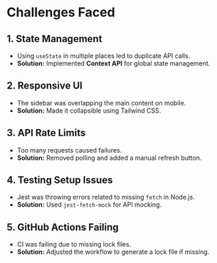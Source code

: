 # Challenges Faced  

## 1. State Management  
- Using `useState` in multiple places led to duplicate API calls.  
- **Solution:** Implemented **Context API** for global state management.  

## 2. Responsive UI  
- The sidebar was overlapping the main content on mobile.  
- **Solution:** Made it collapsible using Tailwind CSS.  

## 3. API Rate Limits  
- Too many requests caused failures.  
- **Solution:** Removed polling and added a manual refresh button.  

## 4. Testing Setup Issues  
- Jest was throwing errors related to missing `fetch` in Node.js.  
- **Solution:** Used `jest-fetch-mock` for API mocking.  

## 5. GitHub Actions Failing  
- CI was failing due to missing lock files.  
- **Solution:** Adjusted the workflow to generate a lock file if missing.  

